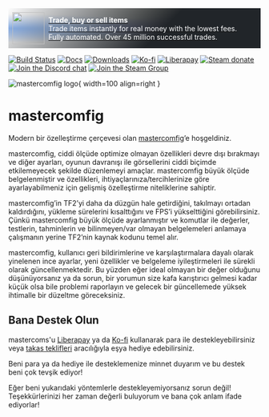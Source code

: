 <div style="background:linear-gradient(135deg, rgba(33,37,41, 0.01), rgba(33,37,41, 1) 60%),radial-gradient(ellipse at top left, rgba(255,255,255, 0.5), transparent 50%),radial-gradient(ellipse at top right, rgba(255,228,132, 0.5), transparent 50%),radial-gradient(ellipse at center right, rgba(112.520718,44.062154,249.437846, 0.5), transparent 50%),radial-gradient(ellipse at center left, rgba(13,110,253, 0.5), transparent 50%);padding:0.5rem;display:flex;align-items:center" class="md-typeset">
    <div style="font-size: 0;">
        <a href="https://tradeit.gg/?aff=comfig">
            <img style="height:4rem;width:4rem;aspect-ratio:1/1;" alt="tradeit.gg logo" src="https://mastercomfig.com/img/third_party/tradeit.webp" width="96" height="96" />
        </a>
    </div>
    <div style="margin-left: 0.5rem;">
        <a href="https://tradeit.gg/?aff=comfig">
            <p style="color:#fff;margin:0">
                <strong>Trade, buy or sell items</strong><br>
                Trade items instantly for real money with the lowest fees.<br>
                Fully automated. Over 45 million successful trades.
            </p>
        </a>
    </div>
</div>

[![Build Status](https://img.shields.io/github/actions/workflow/status/mastercomfig/mastercomfig/main.yml?branch=release&style=flat-square&logo=mastercomfig)](https://github.com/mastercomfig/mastercomfig/actions/workflows/main.yml)
[![Docs](https://img.shields.io/github/actions/workflow/status/mastercomfig/mastercomfig/docs.yml?branch=release&label=docs&style=flat-square)](index.md)
[![Downloads](https://img.shields.io/github/downloads/mastercomfig/mastercomfig/latest/total.svg?style=flat-square&logo=mastercomfig)](https://mastercomfig.com/app)
[![Ko-fi](https://img.shields.io/badge/Support%20me%20on-Ko--fi-FF5E5B.svg?logo=ko-fi&style=flat-square)](https://ko-fi.com/mastercoms)
[![Liberapay](https://img.shields.io/liberapay/receives/mastercoms.svg?logo=liberapay&style=flat-square)](https://liberapay.com/mastercoms/)
[![Steam donate](https://img.shields.io/badge/Donate%20via-Steam-00adee.svg?style=flat-square&logo=steam)](https://steamcommunity.com/tradeoffer/new/?partner=85845165&token=M9cQHh8N)
[![Join the Discord chat](https://img.shields.io/badge/Discord-mastercomfig-5865F2.svg?style=flat-square&logo=discord)](https://discord.gg/mastercomfig-389089828249010188)
[![Join the Steam Group](https://img.shields.io/badge/Steam-mastercomfig-00adee.svg?logo=steam&style=flat-square)](https://steamcommunity.com/groups/comfig)

![mastercomfig logo](https://mastercomfig.com/img/mastercomfig_logo.svg){ width=100 align=right }

# mastercomfig

Modern bir özelleştirme çerçevesi olan [mastercomfig](https://mastercomfig.com)’e hoşgeldiniz.

mastercomfig, ciddi ölçüde optimize olmayan özellikleri devre dışı bırakmayı ve diğer ayarları, oyunun davranışı ile görsellerini ciddi biçimde etkilemeyecek şekilde düzenlemeyi amaçlar. mastercomfig büyük ölçüde belgelenmiştir ve özellikleri, ihtiyaçlarınıza/tercihlerinize göre ayarlayabilmeniz için gelişmiş özelleştirme niteliklerine sahiptir.

mastercomfig’in TF2’yi daha da düzgün hale getirdiğini, takılmayı ortadan kaldırdığını, yükleme sürelerini kısalttığını ve FPS’i yükselttiğini görebilirsiniz. Çünkü mastercomfig büyük ölçüde ayarlanmıştır ve komutlar ile değerler, testlerin, tahminlerin ve bilinmeyen/var olmayan belgelemeleri anlamaya çalışmanın yerine TF2’nin kaynak kodunu temel alır.

mastercomfig, kullanıcı geri bildirimlerine ve karşılaştırmalara dayalı olarak yinelenen ince ayarlar, yeni özellikler ve belgeleme iyileştirmeleri ile sürekli olarak güncellenmektedir. Bu yüzden eğer ideal olmayan bir değer olduğunu düşünüyorsanız ya da sorun, bir yorumun size kafa karıştırıcı gelmesi kadar küçük olsa bile problemi raporlayın ve gelecek bir güncellemede yüksek ihtimalle bir düzeltme göreceksiniz.

## Bana Destek Olun

mastercoms'u [Liberapay](https://liberapay.com/mastercoms/) ya da [Ko-fi](https://ko-fi.com/mastercoms) kullanarak para ile destekleyebilirsiniz veya [takas teklifleri](https://steamcommunity.com/tradeoffer/new/?partner=85845165&token=M9cQHh8N) aracılığıyla eşya hediye edebilirsiniz.

<!-- [Bir config komisyonu](https://ko-fi.com/mastercoms/commissions) almak için config’i bizzat tercihlerinize ve PC özelliklerinize göre ayarladığım Ko-fi’yi kullanabilirsiniz. Bunu ayrıca 3 anahtar takası ile de gerçekleştirebilirim. İsteğiniz üzerine gelişmiş komut dosyası yazabileceğim bir eklenti de var (takasla ödeme yapıyorsanız 6 anahtar). -->

<!-- Son olarak, [Ko-fi](https://ko-fi.com/mastercoms/shop) aracılığıyla bir aylığına config’e erken erişim satın alabilirsiniz. Bu, aylık sürekli config güncellemelerine erişim yerine bir ay boyunca daha sık yayınlanan güncellemelere erişim imkanı sunar. -->

Beni para ya da hediye ile desteklemenize minnet duyarım ve bu destek beni çok tevşik ediyor!

Eğer beni yukarıdaki yöntemlerle destekleyemiyorsanız sorun değil! Teşekkürlerinizi her zaman değerli buluyorum ve bana çok anlam ifade ediyorlar!
